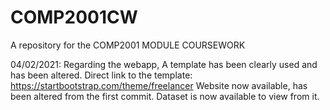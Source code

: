 # COMP2001CW
A repository for the COMP2001 MODULE COURSEWORK

04/02/2021:
Regarding the webapp, A template has been clearly used and has been altered. Direct link to the template: https://startbootstrap.com/theme/freelancer
Website now available, has been altered from the first commit. Dataset is now available to view from it.
